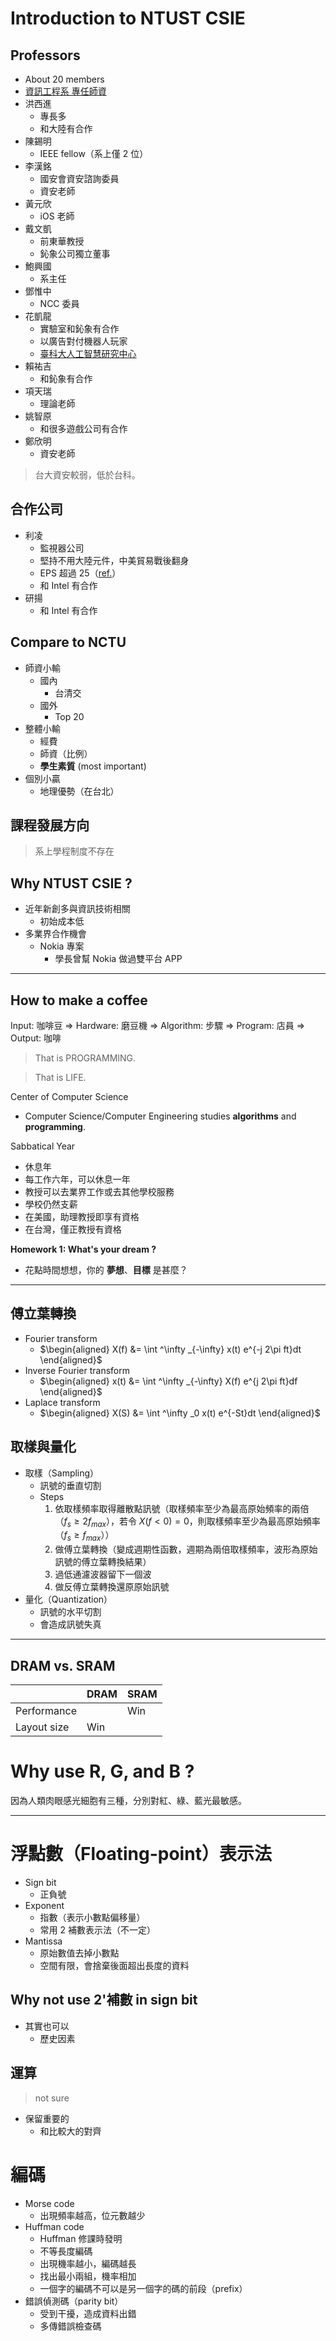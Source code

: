 Introduction to NTUST CSIE
===

Professors
---

- About 20 members
- [資訊工程系 專任師資](https://www.csie.ntust.edu.tw/p/412-1038-1815.php)
- 洪西進
    - 專長多
    - 和大陸有合作
- 陳錫明
    - IEEE fellow（系上僅 2 位）
- 李漢銘
    - 國安會資安諮詢委員
    - 資安老師
- 黃元欣
    - iOS 老師
- 戴文凱
    - 前東華教授
    - 鈊象公司獨立董事
- 鮑興國
    - 系主任
- 鄧惟中
    - NCC 委員
- 花凱龍
    - 實驗室和鈊象有合作
    - 以廣告對付機器人玩家
    - [臺科大人工智慧研究中心](https://ai.ntust.edu.tw/)
- 賴祐吉
    - 和鈊象有合作
- 項天瑞
    - 理論老師
- 姚智原
    - 和很多遊戲公司有合作
- 鄭欣明
    - 資安老師

> 台大資安較弱，低於台科。

合作公司
---

- 利凌
    - 監視器公司
    - 堅持不用大陸元件，中美貿易戰後翻身
    - EPS 超過 25（[ref.](https://www.cmoney.tw/notes/note-detail.aspx?nid=7095)）
    - 和 Intel 有合作
- 研揚
    - 和 Intel 有合作

Compare to NCTU
---

- 師資小輸
    - 國內
        - 台清交
    - 國外
        - Top 20
- 整體小輸
    - 經費
    - 師資（比例）
    - **學生素質** (most important)
- 個別小贏
    - 地理優勢（在台北）

課程發展方向
---

> 系上學程制度不存在

Why NTUST CSIE ?
---

- 近年新創多與資訊技術相關
  - 初始成本低
- 多業界合作機會
  - Nokia 專案
    - 學長曾幫 Nokia 做過雙平台 APP

***

How to make a coffee
---

Input: 咖啡豆
=>
Hardware: 磨豆機
=>
Algorithm: 步驟
=>
Program: 店員
=>
Output: 咖啡

> That is PROGRAMMING.

> That is LIFE.

Center of Computer Science
- Computer Science/Computer Engineering studies **algorithms** and **programming**.

Sabbatical Year
- 休息年
- 每工作六年，可以休息一年
- 教授可以去業界工作或去其他學校服務
- 學校仍然支薪
- 在美國，助理教授即享有資格
- 在台灣，僅正教授有資格

**Homework 1: What's your dream ?**
- 花點時間想想，你的 **夢想**、**目標** 是甚麼？

***

傅立葉轉換
---

- Fourier transform
    - $\begin{aligned}
    X(f) &= \int ^\infty _{-\infty} x(t) e^{-j 2\pi ft}dt
    \end{aligned}$
- Inverse Fourier transform
    - $\begin{aligned}
    x(t) &= \int ^\infty _{-\infty} X(f) e^{j 2\pi ft}df
    \end{aligned}$
- Laplace transform
    - $\begin{aligned}
    X(S) &= \int ^\infty _0 x(t) e^{-St}dt
    \end{aligned}$

取樣與量化
---

- 取樣（Sampling）
    - 訊號的垂直切割
    - Steps
        1. 依取樣頻率取得離散點訊號（取樣頻率至少為最高原始頻率的兩倍（$f_s \ge 2f_{max}$），若令 $X(f<0)=0$，則取樣頻率至少為最高原始頻率（$f_s \ge f_{max}$））
        2. 做傅立葉轉換（變成週期性函數，週期為兩倍取樣頻率，波形為原始訊號的傅立葉轉換結果）
        3. 過低通濾波器留下一個波
        4. 做反傅立葉轉換還原原始訊號
- 量化（Quantization）
    - 訊號的水平切割
    - 會造成訊號失真

***

DRAM vs. SRAM
---

|             | DRAM | SRAM |
| ----------- | ---- | ---- |
| Performance |      | Win  |
| Layout size | Win  |      |

Why use R, G, and B ?
===

因為人類肉眼感光細胞有三種，分別對紅、綠、藍光最敏感。

***

浮點數（Floating-point）表示法
===

- Sign bit
  - 正負號
- Exponent
  - 指數（表示小數點偏移量）
  - 常用 2 補數表示法（不一定）
- Mantissa
  - 原始數值去掉小數點
  - 空間有限，會捨棄後面超出長度的資料

Why not use 2'補數 in sign bit 
---

- 其實也可以
  - 歷史因素

運算
---

> not sure

- 保留重要的
  - 和比較大的對齊

編碼
===

- Morse code
  - 出現頻率越高，位元數越少
- Huffman code
  - Huffman 修課時發明
  - 不等長度編碼
  - 出現機率越小，編碼越長
  - 找出最小兩組，機率相加
  - 一個字的編碼不可以是另一個字的碼的前段（prefix）
- 錯誤偵測碼（parity bit）
  - 受到干擾，造成資料出錯
  - 多傳錯誤檢查碼
